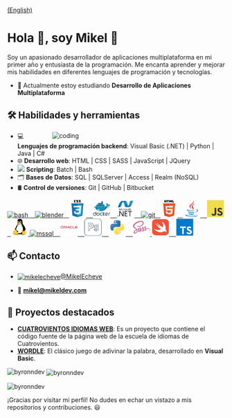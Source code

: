 [(English)](./README.en.md)

# Hola 👋, soy Mikel 🚀

Soy un apasionado desarrollador de aplicaciones multiplataforma en mi primer año y entusiasta de la programación. Me encanta aprender y mejorar mis habilidades en diferentes lenguajes de programación y tecnologías. 
- 🌱 Actualmente estoy estudiando **Desarrollo de Aplicaciones Multiplataforma**  

## 🛠️ Habilidades y herramientas

<img src="https://github.com/byronnDev/byronnDev/assets/38868773/d2b3ed0d-fefd-4a7f-b90e-8b06412fd239" align="right" width="400" alt="coding">

- 💻 **Lenguajes de programación backend**: Visual Basic (.NET) | Python | Java | C#
- 🌐 **Desarrollo web**: HTML | CSS | SASS | JavaScript | JQuery
- <image src="https://codingtroops.com/wp-content/uploads/2020/07/code-512.png" width=20 heigth=auto>‎ ‎ **Scripting**: Batch | Bash
- 🗂️‎ **Bases de Datos**: SQL | SQLServer | Access | Realm (NoSQL)
- 🛢️ **Control de versiones**: Git | GitHub | Bitbucket

<p align="left"> <a href="https://www.gnu.org/software/bash/" target="_blank" rel="noreferrer"> <img src="https://www.vectorlogo.zone/logos/gnu_bash/gnu_bash-icon.svg" alt="bash" width="40" height="40"/> </a> <a href="https://www.blender.org/" target="_blank" rel="noreferrer"> &nbsp;&nbsp; <img src="https://download.blender.org/branding/community/blender_community_badge_white.svg" alt="blender" width="40" height="40"/> </a> <a href="https://www.w3schools.com/css/" target="_blank" rel="noreferrer"> &nbsp;&nbsp;<img src="https://raw.githubusercontent.com/devicons/devicon/master/icons/css3/css3-original-wordmark.svg" alt="css3" width="40" height="40"/> </a> <a href="https://www.docker.com/" target="_blank" rel="noreferrer">&nbsp;&nbsp; <img src="https://raw.githubusercontent.com/devicons/devicon/master/icons/docker/docker-original-wordmark.svg" alt="docker" width="40" height="40"/> </a> <a href="https://dotnet.microsoft.com/" target="_blank" rel="noreferrer">&nbsp;&nbsp; <img src="https://raw.githubusercontent.com/devicons/devicon/master/icons/dot-net/dot-net-original-wordmark.svg" alt="dotnet" width="40" height="40"/> </a> <a href="https://git-scm.com/" target="_blank" rel="noreferrer">&nbsp;&nbsp; <img src="https://www.vectorlogo.zone/logos/git-scm/git-scm-icon.svg" alt="git" width="40" height="40"/> </a> <a href="https://www.w3.org/html/" target="_blank" rel="noreferrer"> &nbsp;&nbsp;<img src="https://raw.githubusercontent.com/devicons/devicon/master/icons/html5/html5-original-wordmark.svg" alt="html5" width="40" height="40"/> </a> <a href="https://www.java.com" target="_blank" rel="noreferrer"> &nbsp;&nbsp;<img src="https://raw.githubusercontent.com/devicons/devicon/master/icons/java/java-original.svg" alt="java" width="40" height="40"/> </a> <a href="https://developer.mozilla.org/en-US/docs/Web/JavaScript" target="_blank" rel="noreferrer">&nbsp;&nbsp; <img src="https://raw.githubusercontent.com/devicons/devicon/master/icons/javascript/javascript-original.svg" alt="javascript" width="40" height="40"/> </a> <a href="https://www.linux.org/" target="_blank" rel="noreferrer"> &nbsp;&nbsp;<img src="https://raw.githubusercontent.com/devicons/devicon/master/icons/linux/linux-original.svg" alt="linux" width="40" height="40"/> </a> <a href="https://www.microsoft.com/en-us/sql-server" target="_blank" rel="noreferrer"> <img src="https://www.svgrepo.com/show/303229/microsoft-sql-server-logo.svg" alt="mssql" width="40" height="40"/> </a> <a href="https://www.oracle.com/" target="_blank" rel="noreferrer">&nbsp;&nbsp; <img src="https://raw.githubusercontent.com/devicons/devicon/master/icons/oracle/oracle-original.svg" alt="oracle" width="40" height="40"/> </a> <a href="https://www.photoshop.com/en" target="_blank" rel="noreferrer">&nbsp;&nbsp; <img src="https://raw.githubusercontent.com/devicons/devicon/master/icons/photoshop/photoshop-line.svg" alt="photoshop" width="40" height="40"/> </a> <a href="https://www.python.org" target="_blank" rel="noreferrer">&nbsp;&nbsp; <img src="https://raw.githubusercontent.com/devicons/devicon/master/icons/python/python-original.svg" alt="python" width="40" height="40"/> </a> <a href="https://sass-lang.com" target="_blank" rel="noreferrer">&nbsp;&nbsp; <img src="https://raw.githubusercontent.com/devicons/devicon/master/icons/sass/sass-original.svg" alt="sass" width="40" height="40"/> </a> <a href="https://developer.apple.com/swift/" target="_blank" rel="noreferrer"> <img src="https://raw.githubusercontent.com/devicons/devicon/master/icons/swift/swift-original.svg" alt="swift" width="40" height="40"/> </a> <a href="https://www.typescriptlang.org/" target="_blank" rel="noreferrer">&nbsp;&nbsp; <img src="https://raw.githubusercontent.com/devicons/devicon/master/icons/typescript/typescript-original.svg" alt="typescript" width="40" height="40"/> </a> </p>

## 📫 Contacto
- <p align="left"><a href="https://twitter.com/mikelecheve" target="blank"><img align="center" src="https://raw.githubusercontent.com/rahuldkjain/github-profile-readme-generator/master/src/images/icons/Social/twitter.svg" alt="mikelecheve" height="20" width="30" />@MikelEcheve</a>
</p>
  
- 📩 **[mikel@mikeldev.com](mailto:mikel@mikeldev.com)**

## 🌟 Proyectos destacados

- **[CUATROVIENTOS IDIOMAS WEB](https://github.com/byronnDev/Web-CuatrovientosIdiomas)**: Es un proyecto que contiene el código fuente de la página web de la escuela de idiomas de Cuatrovientos.
- **[WORDLE](https://github.com/byronnDev/Wordle)**: El clásico juego de adivinar la palabra, desarrollado en **Visual Basic**.
<p><img align="left" src="https://github-readme-stats.vercel.app/api/top-langs?username=byronndev&theme=dark&show_icons=true&locale=es&layout=compact" alt="byronndev" /></p>  
  
<p>&nbsp;<img align="center" src="https://github-readme-stats.vercel.app/api?username=byronndev&theme=dark&show_icons=true&locale=es" alt="byronndev" /></p>  
  
<p><img align="center" src="https://github-readme-streak-stats.herokuapp.com/?user=byronndev&theme=dark&show_icons=true&locale=es" alt="byronndev" /></p>
  
¡Gracias por visitar mi perfil! No dudes en echar un vistazo a mis repositorios y contribuciones. 😃
